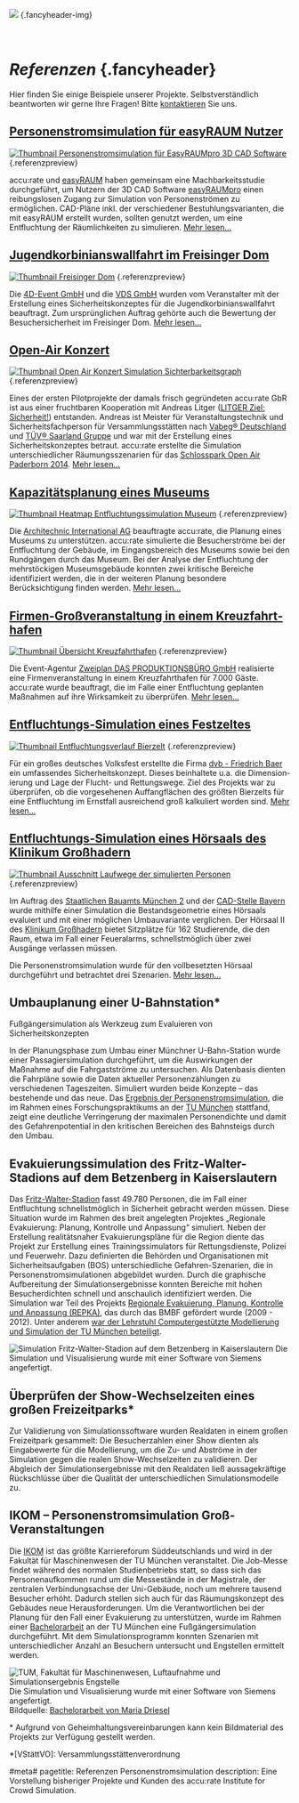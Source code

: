 ![](/img/accurate-bild-start.jpg) {.fancyheader-img}
# <br /> *Referenzen* {.fancyheader}

Hier finden Sie einige Beispiele unserer Projekte.
Selbstverständlich beantworten wir gerne Ihre Fragen!
Bitte [kontaktieren](kontakt) Sie uns.


## [Per&shy;sonen&shy;strom&shy;simulation für easyRAUM Nutzer](personenstromsimulation-fuer-easyraum)

[![Thumbnail Personenstromsimulation für EasyRAUMpro 3D CAD Software](img/referenzen/easyraumpro-thumb.png)](personenstromsimulation-fuer-easyraum) {.referenzpreview}

accu:rate und [easyRAUM](http://easyraum.de/) haben gemeinsam eine Mach&shy;bar&shy;keits&shy;studie durch&shy;geführt, um Nutzern der 3D CAD Software [easy&shy;RAUM&shy;pro](http://easyraum.de/de-easyraum) einen reibungslosen Zugang zur Simulation von  Personenströmen zu ermöglichen.
CAD-Pläne inkl. der verschiedener Bestuhlungsvarianten, die mit easy&shy;RAUM erstellt wurden, sollten genutzt werden, um eine Entfluchtung der Räumlichkeiten zu simulieren.
[Mehr lesen...](personenstromsimulation-fuer-easyraum)


## [Jugend&shy;korbinians&shy;wall&shy;fahrt im Freisinger Dom](entfluchtungssimulation-freisinger-dom)

[![Thumbnail Freisinger Dom](/img/referenzen/freisinger-dom-thumb.png)](entfluchtungssimulation-freisinger-dom) {.referenzpreview}

Die [4D-Event GmbH](http://www.4d-event.de/) und die [VDS GmbH](http://www.vds-veranstaltung.de/) wurden vom Veranstalter mit der Erstellung eines Sicherheitskonzeptes für die Jugend&shy;korbinians&shy;wall&shy;fahrt beauftragt.
Zum ursprünglichen Auftrag gehörte auch die Bewertung der Besuchersicherheit im Freisinger Dom.
[Mehr lesen...](entfluchtungssimulation-freisinger-dom)


## [Open-Air Konzert](simulation-open-air-konzert)

[![Thumbnail Open Air Konzert Simulation Sichterbarkeitsgraph](/img/referenzen/nena-graph-thumb.png)](simulation-open-air-konzert) {.referenzpreview}

Eines der ersten Pilotprojekte der damals frisch gegründeten accu:rate GbR ist aus einer fruchtbaren Kooperation mit Andreas Litger ([LITGER Ziel: Sicherheit!](http://www.litger.de/)) entstanden.
Andreas ist Meister für Veranstaltungstechnik und Sicherheitsfachperson für Versammlungsstätten nach [Vabeg® Deutschland](http://www.vabeg.com/) und [TÜV® Saarland Gruppe](http://www.tuev-saar.net/) und war mit der Erstellung eines Sicherheitskonzeptes betraut.
accu:rate erstellte die Simulation unterschiedlicher Räumungsszenarien für das [Schlosspark Open Air Paderborn 2014](http://www.schlosspark-open-air-paderborn.de/).
[Mehr lesen...](simulation-open-air-konzert)


## [Kapazitätsplanung eines Museums](kapazitaetsplanung-museum)

[![Thumbnail Heatmap Entfluchtungssimulation Museum](/img/referenzen/architechnic-entfluchtung-thumb.png)](kapazitaetsplanung-museum) {.referenzpreview}

Die [Architechnic International AG](http://www.architechnic.ch/deutsch/unternehmen/) beauftragte accu:rate, die Planung eines Museums zu unterstützen.
accu:rate simulierte die Besucher&shy;ströme bei der Ent&shy;flucht&shy;ung der Gebäude, im Eingangsbereich des Museums sowie bei den Rundgängen durch das Museum.
Bei der Analyse der Entfluchtung der mehrstöckigen Museumsgebäude konnten zwei kritische Bereiche identifiziert werden, die in der weiteren Planung besondere Berücksichtigung finden werden.
[Mehr lesen...](kapazitaetsplanung-museum)


## [Firmen-Groß&shy;veranstalt&shy;ung in einem Kreuz&shy;fahrt&shy;hafen](simulation-firmengroszveranstaltung-in-einem-kreuzfahrthafen)

[![Thumbnail Übersicht Kreuzfahrthafen](/img/referenzen/zweiplan-uebersicht-zoom-thumb.png)](simulation-firmengroszveranstaltung-in-einem-kreuzfahrthafen) {.referenzpreview}

Die Event-Agentur [Zweiplan DAS PRODUKTIONS&shy;BÜRO GmbH](http://www.zweiplan.de/) realisierte eine Firmen&shy;veranstaltung in einem Kreuzfahrthafen für 7.000 Gäste.
accu:rate wurde beauftragt, die im Falle einer Entfluchtung geplanten Maßnahmen auf ihre Wirksamkeit zu überprüfen.
[Mehr lesen...](simulation-firmengroszveranstaltung-in-einem-kreuzfahrthafen)


## [Entfluchtungs-Simulation eines Festzeltes](entfluchtungssimulation-festzelt)

[![Thumbnail Entfluchtungsverlauf Bierzelt](/img/referenzen/volksfest-entfluchtungsverlauf-thumb.png)](entfluchtungssimulation-festzelt) {.referenzpreview}

Für ein großes deutsches Volksfest erstellte die Firma [dvb - Friedrich Baer](http://dvb-fb.de/) ein umfassendes Sicherheits&shy;konzept.
Dieses beinhaltete u.a. die Dimension&shy;ierung und Lage der Flucht- und Rettungswege.
Ziel des Projekts war zu überprüfen, ob die vorgesehenen Auffang&shy;flächen des größten Bierzelts für eine Entfluchtung im Ernstfall ausreichend groß kalkuliert worden sind.
[Mehr lesen...](entfluchtungssimulation-festzelt)


## [Entfluchtungs-Simulation eines Hörsaals des Klinikum Großhadern](simulation-entfluchtung-hoersaal)

[![Thumbnail Ausschnitt Laufwege der simulierten Personen](/img/referenzen/klinikum-1-thumb.png)](simulation-entfluchtung-hoersaal) {.referenzpreview}

Im Auftrag des [Staatlichen Bauamts München 2](http://www.stbam2.bayern.de/) und der [CAD-Stelle Bayern](http://www.cad-stelle.bayern.de/) wurde mithilfe einer Simulation die Bestandsgeometrie eines Hörsaals evaluiert und mit einer möglichen Umbauvariante verglichen. 
Der Hörsaal II des [Klinikum Groß&shy;hadern](http://www.klinikum.uni-muenchen.de/) bietet Sitzplätze für 162 Studierende, die den Raum, etwa im Fall einer Feueralarms, schnellst&shy;möglich über zwei Ausgänge verlassen müssen.

Die Personenstromsimulation wurde für den vollbesetzten Hörsaal durchgeführt und betrachtet drei Szenarien.
[Mehr lesen...](simulation-entfluchtung-hoersaal)


## Umbauplanung einer U-Bahnstation\*

Fußgängersimulation als Werkzeug zum Evaluieren von Sicherheitskonzepten

In der Planungsphase zum Umbau einer Münchner U-Bahn-Station wurde einer Passagiersimulation durchgeführt, um die Auswirkungen der Maßnahme auf die Fahrgastströme zu untersuchen.
Als Datenbasis dienten die Fahrpläne sowie die Daten aktueller Personenzählungen zu verschiedenen Tageszeiten.
Simuliert wurden beide Konzepte – das bestehende und das neue.
Das [Ergebnis der Personen&shy;strom&shy;simulation](https://www.cms.bgu.tum.de/de/lehre/forschungspraktika/abgeschlossene-forschungspraktika#goto1210230), die im Rahmen eines Forschungspraktikums an der [TU München](https://www.tum.de/) stattfand, zeigt eine deutliche Verringerung der maximalen Personendichte und damit des Gefahrenpotential in den kritischen Bereichen des Bahnsteigs durch den Umbau.


## Evakuierungssimulation des Fritz-Walter-Stadions auf dem Betzenberg in Kaiserslautern

Das [Fritz-Walter-Stadion](http://fck.de/de/1-fc-kaiserslautern/stadion/fritz-walter-stadion.html) fasst 49.780 Personen, die im Fall einer Entfluchtung schnellstmöglich in Sicherheit gebracht werden müssen.
Diese Situation wurde im Rahmen des breit angelegten Projektes „Regionale Evakuierung: Planung, Kontrolle und Anpassung“ simuliert.
Neben der Erstellung realitätsnaher Evakuierungspläne für die Region diente das Projekt zur Erstellung eines Trainingssimulators für Rettungsdienste, Polizei und Feuerwehr.
Dazu definierten die Behörden und Organisationen mit Sicherheitsaufgaben (BOS) unterschiedliche Gefahren-Szenarien, die in Personenstromsimulationen abgebildet wurden.
Durch die graphische Aufbereitung der Simulations&shy;ergebnisse konnten Bereiche mit hohen Besucherdichten schnell und anschaulich identifiziert werden.
Die Simulation war Teil des Projekts [Regionale Evakuierung, Planung, Kontrolle und Anpassung (REPKA)](http://www.repka-evakuierung.de/), das durch das BMBF gefördert wurde (2009 - 2012).
Unter anderem [war der Lehrstuhl Computergestützte Modellierung und Simulation der TU München beteiligt](http://www.repka-evakuierung.de/index.php?Site=Partner#repka-tum).

![Simulation Fritz-Walter-Stadion auf dem Betzenberg in Kaiserslautern](/img/referenzen-kaiserslautern.jpg)
Die Simulation und Visualisierung wurde mit einer Software von Siemens angefertigt.


## Überprüfen der Show-Wechselzeiten eines großen Freizeitparks\*

Zur Validierung von Simulationssoftware wurden Realdaten in einem großen Freizeitpark gesammelt:
Die Besucherzahlen einer Show dienten als Eingabewerte für die Modellierung, um die Zu- und Abströme in der Simulation gegen die realen Show-Wechselzeiten zu validieren.
Der Abgleich der Simulationsergebnisse mit den Realdaten ließ aussagekräftige Rückschlüsse über die Qualität der unterschiedlichen Simulationsmodelle zu.


## IKOM – Personenstromsimulation Groß-Veranstaltungen

Die [IKOM](http://www.ikom.tum.de/) ist das größte Karriereforum Süddeutschlands und wird in der Fakultät für Maschinenwesen der TU München veranstaltet.
Die Job-Messe findet während des normalen Studienbetriebs statt, so dass sich das Personenaufkommen rund um die Messestände in der Magistrale, der zentralen Verbindungsachse der Uni-Gebäude, noch um mehrere tausend Besucher erhöht.
Dadurch stellen sich auch für das Räumungskonzept des Gebäudes neue Herausforderungen.
Um die Verantwortlichen bei der Planung für den Fall einer Evakuierung zu unterstützen, wurde im Rahmen einer [Bachelorarbeit](http://www.cms.bgu.tum.de/publications/theses/driesel_2012_kneidl.pdf) an der TU München eine Fußgängersimulation durchgeführt.
Mit dem Simulationsprogramm konnten Szenarien mit unterschiedlicher Anzahl an Besuchern untersucht und Engstellen ermittelt werden.

![TUM, Fakultät für Maschinenwesen, Luftaufnahme und Simulationsergebnis Engstelle](/img/referenzen-ikom.jpg)
Die Simulation und Visualisierung wurde mit einer Software von Siemens angefertigt.<br />
Bildquelle: [Bachelorarbeit von Maria Driesel](http://www.cms.bgu.tum.de/publications/theses/driesel_2012_kneidl.pdf)


\* Aufgrund von Geheimhaltungsvereinbarungen kann kein Bildmaterial des Projekts zur Verfügung gestellt werden.

*[VStättVO]: Versammlungsstättenverordnung

#meta#
pagetitle: Referenzen Personenstromsimulation
description: Eine Vorstellung bisheriger Projekte und Kunden des accu:rate Institute for Crowd Simulation.

